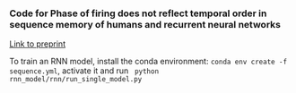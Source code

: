 ### Code for Phase of firing does not reflect temporal order in sequence memory of humans and recurrent neural networks
[Link to preprint](https://www.biorxiv.org/content/10.1101/2022.09.25.509370v1)


To train an RNN model, install the conda environment: 
```conda env create -f sequence.yml```, activate it and run ``` python rnn_model/rnn/run_single_model.py```
